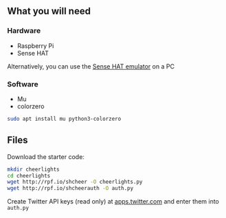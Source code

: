 ## What you will need

### Hardware

- Raspberry Pi
- Sense HAT

Alternatively, you can use the [Sense HAT emulator](http://sense-emu.readthedocs.io/) on a PC

### Software

- Mu
- colorzero

```bash
sudo apt install mu python3-colorzero
```

## Files

Download the starter code:

```bash
mkdir cheerlights
cd cheerlights
wget http://rpf.io/shcheer -O cheerlights.py
wget http://rpf.io/shcheerauth -O auth.py
```

Create Twitter API keys (read only) at [apps.twitter.com](https://apps.twitter.com/) and enter them into `auth.py`
